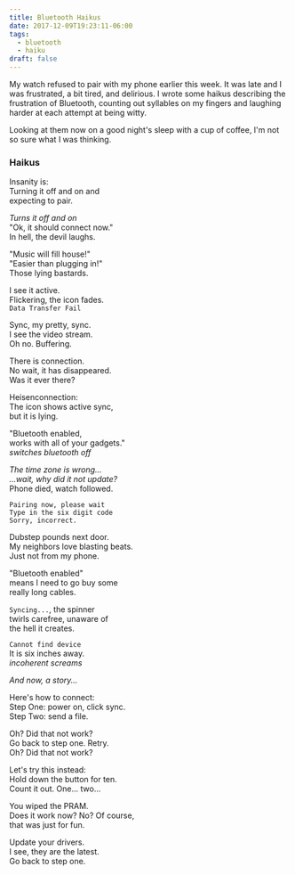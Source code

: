 ```yaml
---
title: Bluetooth Haikus
date: 2017-12-09T19:23:11-06:00
tags:
  - bluetooth
  - haiku
draft: false
---
```


My watch refused to pair with my phone earlier this week. It was late and I was frustrated, a bit tired, and delirious. I wrote some haikus describing the frustration of Bluetooth, counting out syllables on my fingers and laughing harder at each attempt at being witty.

Looking at them now on a good night's sleep with a cup of coffee, I'm not so sure what I was thinking.

### Haikus

Insanity is:<br>
Turning it off and on and<br>
expecting to pair.

_Turns it off and on_<br>
"Ok, it should connect now."<br>
In hell, the devil laughs.

"Music will fill house!"<br>
"Easier than plugging in!"<br>
Those lying bastards.

I see it active.<br>
Flickering, the icon fades.<br>
`Data Transfer Fail`

Sync, my pretty, sync.<br>
I see the video stream.<br>
Oh no. Buffering.

There is connection.<br>
No wait, it has disappeared.<br>
Was it ever there?

Heisenconnection:<br>
The icon shows active sync,<br>
but it is lying.

"Bluetooth enabled,<br>
works with all of your gadgets."<br>
_switches bluetooth off_

_The time zone is wrong..._<br>
_...wait, why did it not update?_<br>
Phone died, watch followed.

`Pairing now, please wait`<br>
`Type in the six digit code`<br>
`Sorry, incorrect.`

Dubstep pounds next door.<br>
My neighbors love blasting beats.<br>
Just not from my phone.

"Bluetooth enabled"<br>
means I need to go buy some<br>
really long cables.

`Syncing...`, the spinner<br>
twirls carefree, unaware of<br>
the hell it creates.

`Cannot find device`<br>
It is six inches away.<br>
*incoherent screams*

_And now, a story..._

Here's how to connect:<br>
Step One: power on, click sync.<br>
Step Two: send a file.

Oh? Did that not work?<br>
Go back to step one. Retry.<br>
Oh? Did that not work?

Let's try this instead:<br>
Hold down the button for ten.<br>
Count it out. One... two...

You wiped the PRAM.<br>
Does it work now? No? Of course,<br>
that was just for fun.

Update your drivers.<br>
I see, they are the latest.<br>
Go back to step one.
